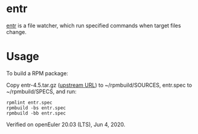 # entr

[entr](http://eradman.com/entrproject/) is a file watcher,
which run specified commands when target files change.

# Usage

To build a RPM package:

Copy entr-4.5.tar.gz ([upstream URL](http://eradman.com/entrproject/code/entr-4.5.tar.gz))
to ~/rpmbuild/SOURCES, entr.spec to ~/rpmbuild/SPECS, and run:
```
rpmlint entr.spec
rpmbuild -bs entr.spec
rpmbuild -bb entr.spec
```

Verified on openEuler 20.03 (LTS), Jun 4, 2020.

